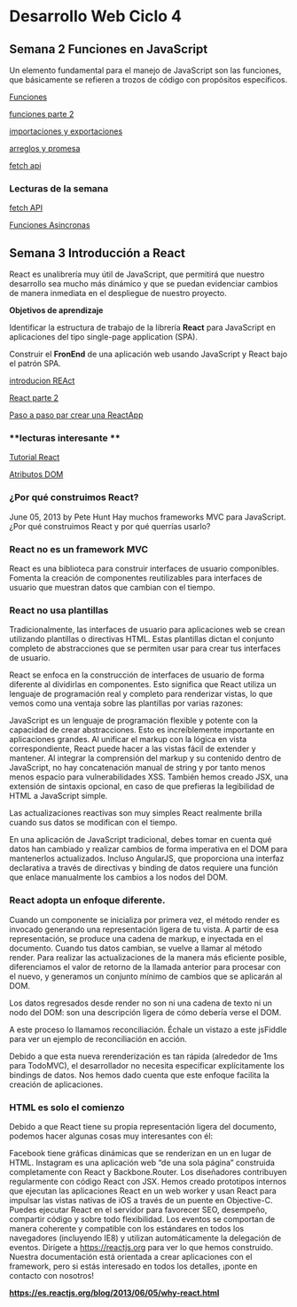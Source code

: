 # Desarrollo Web Ciclo 4

## Semana 2 Funciones en JavaScript

Un elemento fundamental para el manejo de JavaScript son las funciones, que básicamente se refieren a trozos de código con propósitos específicos.

[Funciones](https://youtu.be/9UdWQ6L_lh8)

[funciones parte 2](https://youtu.be/F7zHCIfwUyA)

[importaciones y exportaciones](https://youtu.be/uhwddurj4Ew)

[arreglos y promesa](https://youtu.be/BgsxmEDpXwE)

[fetch api](https://youtu.be/KQEDHe2siOs)

### Lecturas de la semana

[fetch API](https://www.freecodecamp.org/espanol/news/tutorial-de-fetch-api-en-javascript-con-ejemplos-de-js-fetch-post-y-header/)

[Funciones Asincronas](https://developer.mozilla.org/en-US/docs/Web/JavaScript/Reference/Statements/async_function)

## Semana 3 Introducción a React

React es unalibrería muy útil de JavaScript, que permitirá que nuestro desarrollo sea mucho más dinámico y que se puedan evidenciar cambios de manera inmediata en el despliegue de nuestro proyecto. 

**Objetivos de aprendizaje** 

Identificar la estructura de trabajo de la librería **React** para JavaScript en aplicaciones del tipo single-page application (SPA). 

Construir el **FronEnd** de una aplicación web usando JavaScript y React bajo el patrón SPA.

[introducion REAct](https://youtu.be/ZnTghCuXZ7Q)

[React parte 2](https://youtu.be/g69goDFDp0o)

[Paso a paso par crear una ReactApp](https://youtu.be/g69goDFDp0ohttps://github.com/nperea75-gh/conceptosDS/blob/6e8fc4bfb015e7e3d707eac021b08f01301323d6/Primer_manual_React.pdf)



### **lecturas interesante **


[Tutorial React](https://es.reactjs.org/tutorial/tutorial.html)

[Atributos DOM](https://es.reactjs.org/blog/2017/09/08/dom-attributes-in-react-16.html)

### ¿Por qué construimos React?
June 05, 2013 by Pete Hunt
Hay muchos frameworks MVC para JavaScript. ¿Por qué construimos React y por qué querrías usarlo?

### React no es un framework MVC
React es una biblioteca para construir interfaces de usuario componibles. Fomenta la creación de componentes reutilizables para interfaces de usuario que muestran datos que cambian con el tiempo.

### React no usa plantillas
Tradicionalmente, las interfaces de usuario para aplicaciones web se crean utilizando plantillas o directivas HTML. Estas plantillas dictan el conjunto completo de abstracciones que se permiten usar para crear tus interfaces de usuario.

React se enfoca en la construcción de interfaces de usuario de forma diferente al dividirlas en componentes. Esto significa que React utiliza un lenguaje de programación real y completo para renderizar vistas, lo que vemos como una ventaja sobre las plantillas por varias razones:

JavaScript es un lenguaje de programación flexible y potente con la capacidad de crear abstracciones. Esto es increíblemente importante en aplicaciones grandes.
Al unificar el markup con la lógica en vista correspondiente, React puede hacer a las vistas fácil de extender y mantener.
Al integrar la comprensión del markup y su contenido dentro de JavaScript, no hay concatenación manual de string y por tanto menos menos espacio para vulnerabilidades XSS.
También hemos creado JSX, una extensión de sintaxis opcional, en caso de que prefieras la legibilidad de HTML a JavaScript simple.

Las actualizaciones reactivas son muy simples
React realmente brilla cuando sus datos se modifican con el tiempo.

En una aplicación de JavaScript tradicional, debes tomar en cuenta qué datos han cambiado y realizar cambios de forma imperativa en el DOM para mantenerlos actualizados. Incluso AngularJS, que proporciona una interfaz declarativa a través de directivas y binding de datos requiere una función que enlace manualmente los cambios a los nodos del DOM.

### React adopta un enfoque diferente.

Cuando un componente se inicializa por primera vez, el método render es invocado generando una representación ligera de tu vista. A partir de esa representación, se produce una cadena de markup, e inyectada en el documento. Cuando tus datos cambian, se vuelve a llamar al método render. Para realizar las actualizaciones de la manera más eficiente posible, diferenciamos el valor de retorno de la llamada anterior para procesar con el nuevo, y generamos un conjunto mínimo de cambios que se aplicarán al DOM.

Los datos regresados desde render no son ni una cadena de texto ni un nodo del DOM: son una descripción ligera de cómo debería verse el DOM.

A este proceso lo llamamos reconciliación. Échale un vistazo a este jsFiddle para ver un ejemplo de reconciliación en acción.

Debido a que esta nueva rerenderización es tan rápida (alrededor de 1ms para TodoMVC), el desarrollador no necesita especificar explícitamente los bindings de datos. Nos hemos dado cuenta que este enfoque facilita la creación de aplicaciones.

### HTML es solo el comienzo
Debido a que React tiene su propia representación ligera del documento, podemos hacer algunas cosas muy interesantes con él:

Facebook tiene gráficas dinámicas que se renderizan en un <canvas> en lugar de HTML.
Instagram es una aplicación web “de una sola página” construida completamente con React y Backbone.Router. Los diseñadores contribuyen regularmente con código React con JSX.
Hemos creado prototipos internos que ejecutan las aplicaciones React en un web worker y usan React para impulsar las vistas nativas de iOS a través de un puente en Objective-C.
Puedes ejecutar React en el servidor para favorecer SEO, desempeño, compartir código y sobre todo flexibilidad.
Los eventos se comportan de manera coherente y compatible con los estándares en todos los navegadores (incluyendo IE8) y utilizan automáticamente la delegación de eventos.
Dirígete a https://reactjs.org para ver lo que hemos construido. Nuestra documentación está orientada a crear aplicaciones con el framework, pero si estás interesado en todos los detalles, ¡ponte en contacto con nosotros!

**https://es.reactjs.org/blog/2013/06/05/why-react.html**





[]()

[]()

[]()



